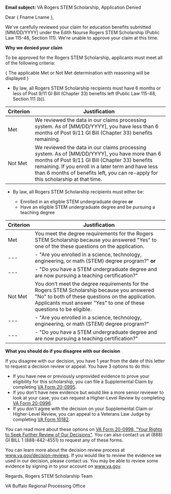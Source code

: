 **Email subject:** VA Rogers STEM Scholarship, Application Denied

Dear { Fname Lname },

We've carefully reviewed your claim for education benefits submitted [MM/DD/YYYY] under the Edith Nourse Rogers STEM Scholarship (Public Law 115-48, Section 111). We're unable to approve your claim at this time.

**Why we denied your claim**

To be approved for the Rogers STEM Scholarship, applicants must meet all of the following criteria:

{ The applicable Met or Not Met determination with reasoning will be displayed }

- By law, all Rogers STEM Scholarship recipients must have 6 months or less of Post 9/11 GI Bill (Chapter 33) benefits left (Public Law 115-48, Section 111 (b)).

| Criterion | Justification |
| --- | --- |
| Met |We reviewed the data in our claims processing system. As of [MM/DD/YYYY], you have less than 6 months of Post 9/11 GI Bill (Chapter 33) benefits remaining. |
| Not Met | We reviewed the data in our claims processing system.  As of [MM/DD/YYYY], you have more than 6 months of Post 9/11 GI Bill (Chapter 33) benefits remaining. If you enroll in a later term and have less than 6 months of benefits left, you can re-apply for this scholarship at that time. |



- By law, all Rogers STEM Scholarship recipients must either be:

   - Enrolled in an eligible STEM undergraduate degree **or**
   - Have an eligible STEM undergraduate degree and be pursuing a teaching degree
 
| Criterion | Justification |
| --- | --- |
| Met |  You meet the degree requirements for the Rogers STEM Scholarship because you answered "Yes" to one of the these questions on the application. |
| --- |  - "Are you enrolled in a science, technology, engineering, or math (STEM) degree program?" **or**|                 
| --- |  - "Do you have a STEM undergraduate degree and are now pursuing a teaching certification?" |
| Not Met | You don’t meet the degree requirements for the Rogers STEM Scholarship because you answered "No" to both of these questions on the application. Applicants must answer "Yes" to one of these questions to be eligible. |
| --- |  - "Are you enrolled in a science, technology, engineering, or math (STEM) degree program?" |                  
| --- |  - "Do you have a STEM undergraduate degree and are now pursuing a teaching certification?" |
                   
       
**What you should do if you disagree with our decision**

If you disagree with our decision, you have 1 year from the date of this letter to request a decision review or appeal.  You have 3 options to do this:

- If you have new or previously unprovided evidence to prove your eligibility for this scholarship, you can file a Supplemental Claim by completing [VA Form 20-0995](https://www.va.gov/find-forms/about-form-20-0995/).
- If you don't have new evidence but would like a more senior reviewer to look at your case, you can request a Higher-Level Review by completing [VA Form 20-0996](https://www.va.gov/find-forms/about-form-20-0996/).
- If you don't agree with the decision on your Supplemental Claim or Higher-Level Review, you can appeal to a Veterans Law Judge by completing [VA Form 10182](https://www.va.gov/find-forms/about-form-10182/).

You can read more about these options on [VA Form 20-0998, "Your Rights to Seek Further Review of Our Decisions"](https://www.va.gov/find-forms/about-form-20-0998/).  You can also contact us at (888) GI BILL 1 (888-442-4551) to request any of these forms.

You can learn more about the decision review process at www.va.gov/decision-reviews.  If you would like to review the evidence we used in our decision, please contact us.  You may be able to review some evidence by signing in to your account on www.va.gov.

Regards,
Rogers STEM Scholarship Team

VA Buffalo Regional Processing Office

